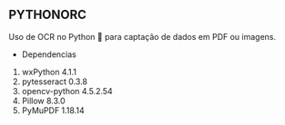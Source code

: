 ## PYTHONORC
Uso de OCR no Python 🐍 para captação de dados em PDF ou imagens.

* Dependencias
1. wxPython 4.1.1
2. pytesseract 0.3.8
3. opencv-python 4.5.2.54
4. Pillow 8.3.0
5. PyMuPDF 1.18.14
